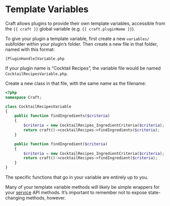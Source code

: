# Template Variables

Craft allows plugins to provide their own template variables, accessible from the `{{ craft }}` global variable (e.g. `{{ craft.pluginName }}`).

To give your plugin a template variable, first create a new `variables/` subfolder within your plugin’s folder. Then create a new file in that folder, named with this format:

```
[PluginHandle]Variable.php
```

If your plugin name is “Cocktail Recipes”, the variable file would be named `CocktailRecipesVariable.php`.

Create a new class in that file, with the same name as the filename:

```php
<?php
namespace Craft;

class CocktailRecipesVariable
{
    public function findIngredients($criteria)
    {
        $criteria = new CocktailRecipes_IngredientCriteria($criteria);
        return craft()->cocktailRecipes->findIngredients($criteria);
    }

    public function findIngredient($criteria)
    {
        $criteria = new CocktailRecipes_IngredientCriteria($criteria);
        return craft()->cocktailRecipes->findIngredient($criteria);
    }
}
```

The specific functions that go in your variable are entirely up to you.

Many of your template variable methods will likely be simple wrappers for your [service](services.md) API methods. It’s important to remember not to expose state-changing methods, however.
